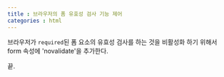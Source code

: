 ```yaml
---
title : 브라우저의 폼 유효성 검사 기능 제어
categories : html
---
```


브라우저가 `required`된 폼 요소의 유효성 검사를 하는 것을  비활성화 하기 위해서  form 속성에 'novalidate'을 추가한다.

끝.